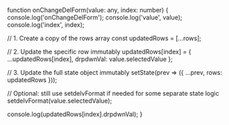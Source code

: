 function onChangeDelForm(value: any, index: number) {
  console.log('onChangeDelForm');
  console.log('value', value);
  console.log('index', index);

  // 1. Create a copy of the rows array
  const updatedRows = [...rows];

  // 2. Update the specific row immutably
  updatedRows[index] = {
    ...updatedRows[index],
    drpdwnVal: value.selectedValue
  };

  // 3. Update the full state object immutably
  setState(prev => ({
    ...prev,
    rows: updatedRows
  }));

  // Optional: still use setdelvFormat if needed for some separate state logic
  setdelvFormat(value.selectedValue);

  console.log(updatedRows[index].drpdwnVal);
}
